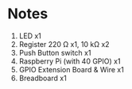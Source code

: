 # Notes
1. LED x1
2. Register 220 Ω x1, 10 kΩ x2
3. Push Button switch x1
4. Raspberry Pi (with 40 GPIO) x1 
5. GPIO Extension Board & Wire x1
6. Breadboard x1
